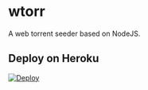 # wtorr

A web torrent seeder based on NodeJS.

## Deploy on Heroku

[![Deploy](https://www.herokucdn.com/deploy/button.svg)](https://heroku.com/deploy)
